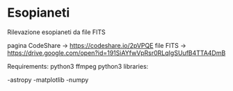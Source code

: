 # Esopianeti
Rilevazione esopianeti da file FITS

pagina CodeShare -> https://codeshare.io/2pVPQE
file FITS -> https://drive.google.com/open?id=191SiAYfwVpRsr0RLqIgSUufB4TTA4DmB

Requirements:
python3
ffmpeg
python3 libraries:

-astropy
-matplotlib
-numpy
